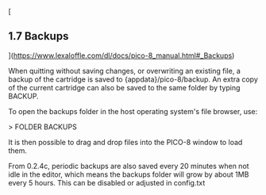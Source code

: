 [

1.7 Backups
-----------

](https://www.lexaloffle.com/dl/docs/pico-8_manual.html#_Backups)

When quitting without saving changes, or overwriting an existing file, a backup of the cartridge is saved to {appdata}/pico-8/backup. An extra copy of the current cartridge can also be saved to the same folder by typing BACKUP.

To open the backups folder in the host operating system's file browser, use:

\> FOLDER BACKUPS  

It is then possible to drag and drop files into the PICO-8 window to load them.

From 0.2.4c, periodic backups are also saved every 20 minutes when not idle in the editor, which means the backups folder will grow by about 1MB every 5 hours. This can be disabled or adjusted in config.txt